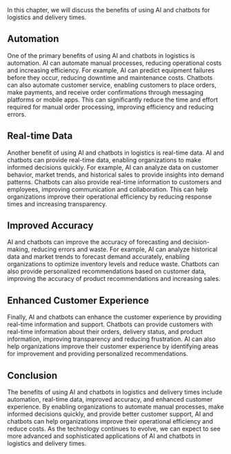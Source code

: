 
In this chapter, we will discuss the benefits of using AI and chatbots for logistics and delivery times.

Automation
----------

One of the primary benefits of using AI and chatbots in logistics is automation. AI can automate manual processes, reducing operational costs and increasing efficiency. For example, AI can predict equipment failures before they occur, reducing downtime and maintenance costs. Chatbots can also automate customer service, enabling customers to place orders, make payments, and receive order confirmations through messaging platforms or mobile apps. This can significantly reduce the time and effort required for manual order processing, improving efficiency and reducing errors.

Real-time Data
--------------

Another benefit of using AI and chatbots in logistics is real-time data. AI and chatbots can provide real-time data, enabling organizations to make informed decisions quickly. For example, AI can analyze data on customer behavior, market trends, and historical sales to provide insights into demand patterns. Chatbots can also provide real-time information to customers and employees, improving communication and collaboration. This can help organizations improve their operational efficiency by reducing response times and increasing transparency.

Improved Accuracy
-----------------

AI and chatbots can improve the accuracy of forecasting and decision-making, reducing errors and waste. For example, AI can analyze historical data and market trends to forecast demand accurately, enabling organizations to optimize inventory levels and reduce waste. Chatbots can also provide personalized recommendations based on customer data, improving the accuracy of product recommendations and increasing sales.

Enhanced Customer Experience
----------------------------

Finally, AI and chatbots can enhance the customer experience by providing real-time information and support. Chatbots can provide customers with real-time information about their orders, delivery status, and product information, improving transparency and reducing frustration. AI can also help organizations improve their customer experience by identifying areas for improvement and providing personalized recommendations.

Conclusion
----------

The benefits of using AI and chatbots in logistics and delivery times include automation, real-time data, improved accuracy, and enhanced customer experience. By enabling organizations to automate manual processes, make informed decisions quickly, and provide better customer support, AI and chatbots can help organizations improve their operational efficiency and reduce costs. As the technology continues to evolve, we can expect to see more advanced and sophisticated applications of AI and chatbots in logistics and delivery times.
